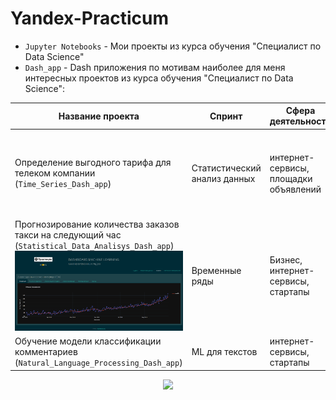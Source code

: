 # Yandex-Practicum
- `Jupyter Notebooks` - Мои проекты из курса обучения "Специалист по Data Science"
- `Dash_app` - Dash приложения по мотивам наиболее для меня интересных проектов из курса обучения "Специалист по Data Science":

| Название проекта | Спринт | Сфера деятельности | Направление деятельности | Навыки и инструменты |
|------------------|--------|--------------------|--------------------------|----------------------|
| Определение выгодного тарифа для телеком компании (`Time_Series_Dash_app`)  | Статистический анализ данных | интернет-сервисы, площадки объявлений | Маркетинг-Аналитик, Data-Analist, Fraud-Analist | `Python`, `Pandas`, `Matplotlib`, `Scipy`, `Numpy`, `описательная статистика`, `проверка статистических гипотез` |
| Прогнозирование количества заказов такси на следующий час (`Statistical_Data_Analisys_Dash_app`) ![](/assets/preview_tsa_dash.png) | Временные ряды | Бизнес, интернет-сервисы, стартапы | Машинное обучение | `Python`, `Pandas`, `Scikit-learn`, `Statsmodels` |
| Обучение модели классификации комментариев (`Natural_Language_Processing_Dash_app`) | ML для текстов | интернет-сервисы, стартапы | NLP, машинное обучение | `Python`, `Pandas`, `NLTK`, `ti-idf`, `BERT` |



<div id="header" align="center">
  <img src="https://media.giphy.com/media/gjrYDwbjnK8x36xZIO/giphy.gif" width="100"/>
</div>
